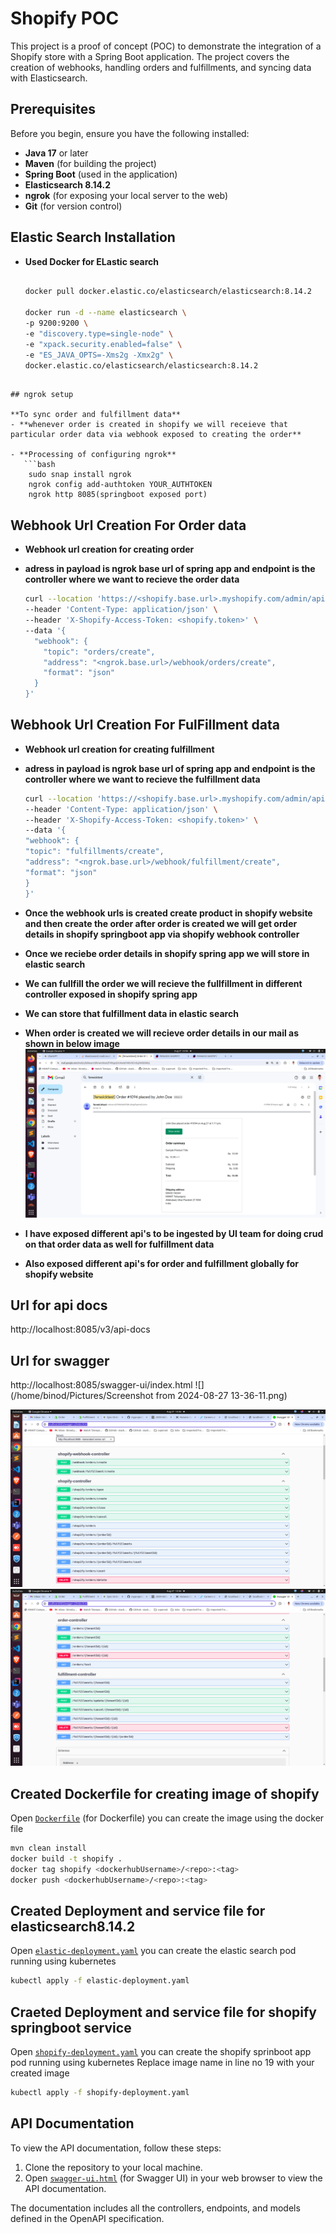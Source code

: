 # Shopify POC

This project is a proof of concept (POC) to demonstrate the integration of a Shopify store with a Spring Boot application. The project covers the creation of webhooks, handling orders and fulfillments, and syncing data with Elasticsearch.



## Prerequisites

Before you begin, ensure you have the following installed:

- **Java 17** or later
- **Maven** (for building the project)
- **Spring Boot** (used in the application)
- **Elasticsearch 8.14.2**
- **ngrok** (for exposing your local server to the web)
- **Git** (for version control)

## Elastic Search Installation
- **Used Docker for ELastic search** 


   ```bash
   
   docker pull docker.elastic.co/elasticsearch/elasticsearch:8.14.2
   
   docker run -d --name elasticsearch \
  -p 9200:9200 \
  -e "discovery.type=single-node" \
  -e "xpack.security.enabled=false" \
  -e "ES_JAVA_OPTS=-Xms2g -Xmx2g" \
  docker.elastic.co/elasticsearch/elasticsearch:8.14.2

```

## ngrok setup

**To sync order and fulfillment data**
- **whenever order is created in shopify we will receieve that particular order data via webhook exposed to creating the order**

- **Processing of configuring ngrok**
   ```bash
    sudo snap install ngrok
    ngrok config add-authtoken YOUR_AUTHTOKEN
    ngrok http 8085(springboot exposed port)
  ```

## Webhook Url Creation For Order data
- **Webhook url creation for creating order**
- **adress in payload is ngrok base url of spring app and endpoint is the controller where we want to recieve the order data**

   ```bash
   curl --location 'https://<shopify.base.url>.myshopify.com/admin/api/2023-07/webhooks.json' \
   --header 'Content-Type: application/json' \
   --header 'X-Shopify-Access-Token: <shopify.token>' \
   --data '{
     "webhook": {
       "topic": "orders/create",
       "address": "<ngrok.base.url>/webhook/orders/create",
       "format": "json"
     }
   }'

  ```

## Webhook Url Creation For FulFillment data
- **Webhook url creation for creating fulfillment**
- **adress in payload is ngrok base url of spring app and endpoint is the controller where we want to recieve the fulfillment data**

   ```bash
   curl --location 'https://<shopify.base.url>.myshopify.com/admin/api/2023-07/webhooks.json' \
   --header 'Content-Type: application/json' \
   --header 'X-Shopify-Access-Token: <shopify.token>' \
   --data '{
   "webhook": {
   "topic": "fulfillments/create",
   "address": "<ngrok.base.url>/webhook/fulfillment/create",
   "format": "json"
   }
   }'

  ```

- **Once the webhook urls is created create product in shopify website and then create the order after order is created we will get order details in shopify springboot app via shopify webhook controller**
- **Once we reciebe order details in shopify spring app we will store in elastic search**
- **We can fullfill the order we will recieve the fullfillment in different controller exposed in shopify spring app**
- **We can store that fulfillment data in elastic search**
- **When order is created we will recieve order details in our mail as shown in below image**
  ![Application Architecture](./images/order.png)
- **I have exposed different api's to be ingested by UI team for doing crud on that order data as well for fulfillment data**
- **Also exposed different api's for order and fulfillment globally for shopify website**





## Url for api docs
http://localhost:8085/v3/api-docs

## Url for swagger
http://localhost:8085/swagger-ui/index.html
![](/home/binod/Pictures/Screenshot from 2024-08-27 13-36-11.png)

![Application Architecture](./images/controller1.png)
![Application Architecture](./images/controller2.png)

## Created Dockerfile for creating image of shopify
Open [`Dockerfile`](./Dockerfile) (for Dockerfile)  you can create the image using the docker file
```bash
mvn clean install 
docker build -t shopify .
docker tag shopify <dockerhubUsername>/<repo>:<tag>
docker push <dockerhubUsername>/<repo>:<tag>

```
## Created Deployment and service file for elasticsearch8.14.2
Open [`elastic-deployment.yaml`](./elastic-deployment.yaml)  you can create the elastic search pod running using kubernetes
```bash
kubectl apply -f elastic-deployment.yaml

```
## Craeted Deployment and service file for shopify springboot service

Open [`shopify-deployment.yaml`](./shopify-deployment.yaml)  you can create the shopify sprinboot app pod running using kubernetes
Replace image name in line no 19 with your created image
```bash
kubectl apply -f shopify-deployment.yaml

```
## API Documentation

To view the API documentation, follow these steps:

1. Clone the repository to your local machine.
2. Open [`swagger-ui.html`](./swagger-ui.html) (for Swagger UI)  in your web browser to view the API documentation.

The documentation includes all the controllers, endpoints, and models defined in the OpenAPI specification.
